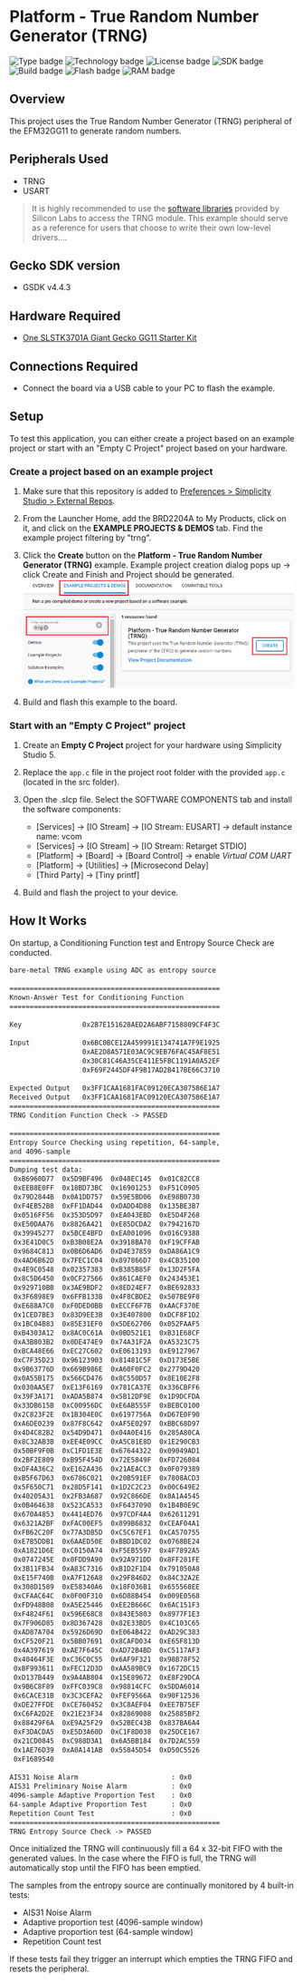 # Platform - True Random Number Generator (TRNG) #

![Type badge](https://img.shields.io/badge/dynamic/json?url=https://raw.githubusercontent.com/SiliconLabs/application_examples_ci/master/platform_applications/platform_trng_common.json&label=Type&query=type&color=green)
![Technology badge](https://img.shields.io/badge/dynamic/json?url=https://raw.githubusercontent.com/SiliconLabs/application_examples_ci/master/platform_applications/platform_trng_common.json&label=Technology&query=technology&color=green)
![License badge](https://img.shields.io/badge/dynamic/json?url=https://raw.githubusercontent.com/SiliconLabs/application_examples_ci/master/platform_applications/platform_trng_common.json&label=License&query=license&color=green)
![SDK badge](https://img.shields.io/badge/dynamic/json?url=https://raw.githubusercontent.com/SiliconLabs/application_examples_ci/master/platform_applications/platform_trng_common.json&label=SDK&query=sdk&color=green)
![Build badge](https://img.shields.io/endpoint?url=https://raw.githubusercontent.com/SiliconLabs/application_examples_ci/master/platform_applications/platform_trng_build_status.json)
![Flash badge](https://img.shields.io/badge/dynamic/json?url=https://raw.githubusercontent.com/SiliconLabs/application_examples_ci/master/platform_applications/platform_trng_common.json&label=Flash&query=flash&color=blue)
![RAM badge](https://img.shields.io/badge/dynamic/json?url=https://raw.githubusercontent.com/SiliconLabs/application_examples_ci/master/platform_applications/platform_trng_common.json&label=RAM&query=ram&color=blue)

## Overview ##

This project uses the True Random Number Generator (TRNG) peripheral of the EFM32GG11 to generate random numbers.

## Peripherals Used ##

- TRNG
- USART

> It is highly recommended to use the [software libraries](https://docs.silabs.com/mbed-tls/latest/group-rng-module) provided by Silicon Labs to access the TRNG module. This example should serve as a reference for users that choose to write their own low-level drivers....

## Gecko SDK version ##

- GSDK v4.4.3

## Hardware Required ##

- [One SLSTK3701A Giant Gecko GG11 Starter Kit](https://www.silabs.com/products/development-tools/mcu/32-bit/efm32-giant-gecko-gg11-starter-kit)

## Connections Required ##

- Connect the board via a USB cable to your PC to flash the example.

## Setup ##

To test this application, you can either create a project based on an example project or start with an "Empty C Project" project based on your hardware.

### Create a project based on an example project ###

1. Make sure that this repository is added to [Preferences > Simplicity Studio > External Repos](https://docs.silabs.com/simplicity-studio-5-users-guide/latest/ss-5-users-guide-about-the-launcher/welcome-and-device-tabs).

2. From the Launcher Home, add the BRD2204A to My Products, click on it, and click on the **EXAMPLE PROJECTS & DEMOS** tab. Find the example project filtering by "trng".

3. Click the **Create** button on the **Platform - True Random Number Generator (TRNG)** example. Example project creation dialog pops up -> click Create and Finish and Project should be generated.
![create_project](image/create_project.png)

4. Build and flash this example to the board.

### Start with an "Empty C Project" project ###

1. Create an **Empty C Project** project for your hardware using Simplicity Studio 5.

2. Replace the `app.c` file in the project root folder with the provided `app.c` (located in the src folder).

3. Open the .slcp file. Select the SOFTWARE COMPONENTS tab and install the software components:

     - [Services] → [IO Stream] → [IO Stream: EUSART] → default instance name: vcom
     - [Services] → [IO Stream] → [IO Stream: Retarget STDIO]
     - [Platform] → [Board] → [Board Control] → enable *Virtual COM UART*
     - [Platform] → [Utilities] → [Microsecond Delay]
     - [Third Party] → [Tiny printf]

4. Build and flash the project to your device.

## How It Works ##

On startup, a Conditioning Function test and Entropy Source Check are conducted.

```log
bare-metal TRNG example using ADC as entropy source

====================================================
Known-Answer Test for Conditioning Function
====================================================

Key               0x2B7E151628AED2A6ABF7158809CF4F3C

Input             0x6BC0BCE12A459991E134741A7F9E1925
                  0xAE2D8A571E03AC9C9EB76FAC45AF8E51
                  0x30C81C46A35CE411E5FBC1191A0A52EF
                  0xF69F2445DF4F9B17AD2B417BE66C3710

Expected Output   0x3FF1CAA1681FAC09120ECA307586E1A7
Received Output   0x3FF1CAA1681FAC09120ECA307586E1A7
====================================================
TRNG Condition Function Check -> PASSED

====================================================
Entropy Source Checking using repetition, 64-sample,
and 4096-sample
====================================================
Dumping test data:
 0xB6960D77  0x5D9BF496  0x048EC145  0x01C82CC8 
 0xEEB8E0FF  0x18BD73BC  0x16901253  0xF51C0905 
 0x79D2844B  0x0A1DD757  0x59E5BD06  0xE98B0730 
 0xF4EB52B8  0xFF1DAD44  0xDADD4D88  0x135BE3B7 
 0x0516FF56  0x353D5D97  0xEA043EBD  0xE5D4F268 
 0xE50DAA76  0x8826A421  0xE85DCDA2  0x7942167D 
 0x39945277  0x5BCE4BFD  0xEA001096  0x016C9388 
 0x3E41D0C5  0xB3B08E2A  0x3918BA78  0xF19CFFAB 
 0x9684C813  0x0B6D6AD6  0xD4E37859  0xDA86A1C9 
 0x4AD6B62D  0x7FEC1C04  0x897866D7  0x4CB35100 
 0x4E9C0548  0x02357383  0xB385B85F  0x13D2F5FA 
 0x8C5D6450  0x0CF27566  0x861CAEF0  0x243453E1 
 0x929710BB  0x3AE9BDF2  0x8ED24EF7  0xBE692833 
 0x3F6898E9  0x6FFB133B  0x4F8CBDE2  0x507BE9F8 
 0xE688A7C0  0xF0DED0BB  0xECCF6F7B  0xAACF370E 
 0x1CED7BE3  0x83D9EE3B  0x3E407800  0xDCF8F1D2 
 0x1BC04B83  0x85E31EF0  0x5DE62706  0x052FAAF5 
 0xB4303A12  0x8AC0C61A  0x0BD521E1  0xB31E68CF 
 0xA3B803B2  0x0DE474E9  0x74A31F2A  0xA5323C75 
 0xBCA48E66  0xEC27C602  0xE0613193  0xE9127967 
 0xC7F35D23  0x96123903  0x81481C5F  0xD173E5BE 
 0x9B63776D  0x669B986E  0xA60F0FC2  0x2779D420 
 0x0A55B175  0x566CD476  0x8C550D57  0x8E10E2F8 
 0x030AA5E7  0xE13F6169  0x781CA37E  0x336CBFF6 
 0x39F3A171  0xADA5B874  0x5B12DF9E  0x1D9DCFDA 
 0x33DB615B  0xC00956DC  0xE6AB555F  0xBEBC0100 
 0x2C823F2E  0x1B304E0C  0x6197756A  0xD67E0F90 
 0xA6DE0239  0x87F8C642  0xAF5E0297  0xBBC68D97 
 0x4D4C82B2  0x54D9D471  0x04A0E416  0x285A80CA 
 0x8C32AB3B  0xEE4E09CC  0xA5C81E8D  0x1E290CB3 
 0x50BF9F0B  0xC1FD1E3E  0x67644322  0x09049AD1 
 0x2BF2E809  0xB95F454D  0x72E5849F  0xFD726084 
 0xDF4A36C2  0xE162A436  0x21AEACC3  0x0F079389 
 0xB5F67D63  0x6786C021  0x20B591EF  0x7808ACD3 
 0x5F650C71  0x28D5F141  0x1D2C2C23  0x00C649E2 
 0x40205A31  0x2FB3A687  0x92C866DE  0x8A1A4545 
 0x0B464638  0x523CA533  0xF6437090  0x1B4B0E9C 
 0x670A4853  0x4414ED76  0x97CDF4A4  0x62611291 
 0x6321A2BF  0xFAC00EF5  0x899B6832  0xCEAF04A1 
 0xFB62C20F  0x77A3DB5D  0xC5C67EF1  0xCA570755 
 0xE7B5DDB1  0x6AAED50E  0xBBD1DC02  0x0768BE24 
 0xA1821D6E  0xC0150A74  0xF5EB5597  0x4F7892A5 
 0x0747245E  0x0FDD9A90  0x92A971DD  0x8FF281FE 
 0x3B11FB34  0xA83C7316  0xB1D2F1D4  0x791050A8 
 0xE15F740B  0xA7F126A8  0x29FB46D2  0x84C32A2E 
 0x308D1589  0xE58340A6  0x18F036B1  0x655568EE 
 0xCFAAC64C  0x0F00F310  0x6D88B454  0x009E0568 
 0xFD948B08  0xA5E25446  0xEE2B666C  0x6AC151F3 
 0xF4824F61  0x596E68C8  0x843E5803  0x8977F1E3 
 0x7F906D85  0x8D367428  0x82E33BD5  0x4C103C65 
 0xAD87A704  0x5926D69D  0xE064B422  0xAD29C383 
 0xCF520F21  0x5BB07691  0x8CAFD034  0xE65F813D 
 0x4A397619  0xAE7F645C  0xAD72B4BD  0xC5117AF3 
 0x40464F3E  0xC36C0C55  0x6AF9F321  0x98B78F52 
 0xBF993611  0xFEC12D3D  0xAA589BC9  0x1672DC15 
 0xD137B449  0x9A4AB804  0x15E89672  0xE8F29DCA 
 0x9B6C8F89  0xFFC039C8  0x98814CFC  0x5DDA6014 
 0x6CACE31B  0x3C3CEFA2  0xFEF9566A  0x90F12536 
 0xDE27FFDE  0xCE760452  0x3C8AEF04  0xEE7B75EF 
 0xC6FA2D2E  0x21E23F34  0x82869088  0x25885BF2 
 0x88429F6A  0xE9A25F29  0x52BEC43B  0x837BA6A4 
 0xF3DACDA5  0xE5D3A60D  0xC1F8D038  0x25DCE167 
 0x21CD0845  0xC988D3A1  0x6A5BB184  0x7D2AC559 
 0x1AE76D39  0xA0A141AB  0x55845D54  0xD50C5526 
 0xF1689540 

AIS31 Noise Alarm                       : 0x0
AIS31 Preliminary Noise Alarm           : 0x0
4096-sample Adaptive Proportion Test    : 0x0
64-sample Adaptive Proportion Test      : 0x0
Repetition Count Test                   : 0x0
====================================================
TRNG Entropy Source Check -> PASSED
```

Once initialized the TRNG will continuously fill a 64 x 32-bit FIFO with the generated values.
In the case where the FIFO is full, the TRNG will automatically stop until the FIFO has been emptied.

The samples from the entropy source are continually monitored by 4 built-in tests:

- AIS31 Noise Alarm
- Adaptive proportion test (4096-sample window)
- Adaptive proportion test (64-sample window)
- Repetition Count test

If these tests fail they trigger an interrupt which empties the TRNG FIFO and resets the peripheral.
